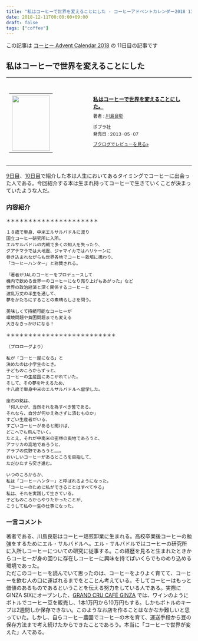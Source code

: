 ```yaml
---
title: "私はコーヒーで世界を変えることにした - コーヒーアドベントカレンダー2018 11日目"
date: 2018-12-11T00:00:00+09:00
draft: false
tags: ["coffee"]
---
```


この記事は [コーヒー Advent Calendar 2018](https://adventar.org/calendars/3204) の 11日目の記事です

## 私はコーヒーで世界を変えることにした

<div class="booklog_html"><table><tr><td class="booklog_html_image"><div style="background:url(https://booklog.jp/common/buildhtml/wood/images/top.gif) no-repeat right;width:200px;height:25px;"></div><table cellpadding="0" cellspacing="0" border="0" width="200"><tr><td background="https://booklog.jp/common/buildhtml/wood/images/main.gif" height="160" style="vertical-align:bottom;text-align:center;line-height:0;"><a href="https://www.amazon.co.jp/%E7%A7%81%E3%81%AF%E3%82%B3%E3%83%BC%E3%83%92%E3%83%BC%E3%81%A7%E4%B8%96%E7%95%8C%E3%82%92%E5%A4%89%E3%81%88%E3%82%8B%E3%81%93%E3%81%A8%E3%81%AB%E3%81%97%E3%81%9F%E3%80%82-%E5%B7%9D%E5%B3%B6%E8%89%AF%E5%BD%B0/dp/4591134598?SubscriptionId=0AVSM5SVKRWTFMG7ZR82&tag=gennei-22&linkCode=xm2&camp=2025&creative=165953&creativeASIN=4591134598" target="_blank"><img src="https://images-fe.ssl-images-amazon.com/images/I/51jFnuM8l1L._SL160_.jpg" width="102" height="150" style="border:0;border-radius:0;" /></a></td></tr></table><div style="background:url(https://booklog.jp/common/buildhtml/wood/images/bottom.gif) no-repeat;width:200px;height:15px;"></div></td><td class="booklog_html_info" style="padding-left:20px;"><div class="booklog_html_title" style="margin-bottom:10px;font-size:14px;font-weight:bold;"><a href="https://www.amazon.co.jp/%E7%A7%81%E3%81%AF%E3%82%B3%E3%83%BC%E3%83%92%E3%83%BC%E3%81%A7%E4%B8%96%E7%95%8C%E3%82%92%E5%A4%89%E3%81%88%E3%82%8B%E3%81%93%E3%81%A8%E3%81%AB%E3%81%97%E3%81%9F%E3%80%82-%E5%B7%9D%E5%B3%B6%E8%89%AF%E5%BD%B0/dp/4591134598?SubscriptionId=0AVSM5SVKRWTFMG7ZR82&tag=gennei-22&linkCode=xm2&camp=2025&creative=165953&creativeASIN=4591134598" target="_blank">私はコーヒーで世界を変えることにした。</a></div><div style="margin-bottom:10px;"><div class="booklog_html_author" style="margin-bottom:15px;font-size:12px;line-height:1.2em">著者 : <a href="https://booklog.jp/author/%E5%B7%9D%E5%B3%B6%E8%89%AF%E5%BD%B0" target="_blank">川島良彰</a></div><div class="booklog_html_manufacturer" style="margin-bottom:5px;font-size:12px;line-height:1.2em">ポプラ社</div><div class="booklog_html_release" style="font-size:12px;line-height:1.2em">発売日 : 2013-05-07</div></div><div class="booklog_html_link_amazon"><a href="https://booklog.jp/item/1/4591134598" style="font-size:12px;" target="_blank">ブクログでレビューを見る»</a></div></td></tr></table></div>

[9日目](https://blog.gennei.coffee/post/coffee-advent-calendar-2018-09/)、[10日目](https://blog.gennei.coffee/post/coffee-advent-calendar-2018-10/)で紹介した本は人生においてあるタイミングでコーヒーに出会った人である。今回紹介する本は生まれ持ってコーヒーで生きていくことが決まっていたような人だ。

### 内容紹介

```
＊＊＊＊＊＊＊＊＊＊＊＊＊＊＊＊＊＊＊＊＊

１８歳で単身、中米エルサルバドルに渡り
国立コーヒー研究所に入所。
エルサルバドルの内戦で多くの知人を失ったり、
グアテマラでは大地震、ジャマイカではハリケーンに
巻き込まれながらも世界各地でコーヒー栽培に携わり、
「コーヒーハンター」と称賛される。

「著者がJALのコーヒーをプロデュースして
機内で飲める世界一のコーヒーになり売り上げもあがった」など
世界の政治経済と深く関係するコーヒーと
波乱万丈の半生を通して、
夢をかたちにすることの素晴らしさを問う。

美味しくて持続可能なコーヒーが
環境問題や貧困問題までも変える
大きなきっかけになる！

＊＊＊＊＊＊＊＊＊＊＊＊＊＊＊＊＊＊＊＊＊＊＊＊＊

（プロローグより）

私が「コーヒー屋になる」と
決めたのは小学生のとき。
子どものころからずっと、
コーヒーの生産国にあこがれていた。
そして、その夢を叶えるため、
十八歳で単身中米のエルサルバドルへ留学した。

座右の銘は、
「何人かが、当然それを為すべき筈である。
それなら、自分が何ゆえ為さずに済むものか」
すごい生産者がいる、
すごいコーヒーがあると聞けば、
どこへでも飛んでいく。
たとえ、それが中南米の密林の奥地であろうと、
アフリカの高地であろうと、
アラブの荒野であろうと……。
おいしいコーヒーがあるところを目指して、
ただひたすら突き進む。

いつのころからか、
私は「コーヒーハンター」と呼ばれるようになった。
「コーヒーのために私ができることはすべてやる」
私は、それを実践して生きている。
子どものころからやりたかったことが、
こうして私の一生の仕事になった。
```

### 一言コメント

著者である、川島良彰はコーヒー焙煎卸業に生まれる。高校卒業後コーヒーの勉強をするためにエル・サルバドルへ。エル・サルバドルではコーヒーの研究所に入所しコーヒーについての研究に従事する。この経歴を見ると生まれたときからコーヒーが身の回りに存在しコーヒーに興味を持てばいくらでものめり込める環境であった。  
ただこのコーヒーを読んでいて思ったのは、コーヒーをよりよく育てて、コーヒーを飲む人の口に運ばれるまでをとことん考えている。そしてコーヒーはもっと価値のあるものであるということを伝える努力をしている人である。実際にGINZA SIXにオープンした、[GRAND CRU CAFÉ GINZA](https://ginza6.tokyo/shops/1241) では、ワインのようにボトルでコーヒー豆を販売し、1本1万円から10万円もする。しかもボトルのキープは2週間しか保存できない。このようなお店を作ることはなかなか難しいと思っていた。しかし、自らコーヒー農園でコーヒーの木を育て、運送手段から豆の保存方法まで考え続けたからできたことであろう。本当に「コーヒーで世界が変えた」人である。